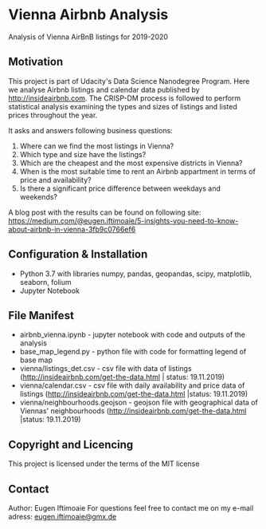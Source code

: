 # Vienna Airbnb Analysis
Analysis of Vienna AirBnB listings for 2019-2020

## Motivation
This project is part of Udacity's Data Science Nanodegree Program. Here we analyse Airbnb listings and calendar data published by http://insideairbnb.com. The CRISP-DM process is followed to perform statistical analysis examining the types and sizes of listings and listed prices throughout the year.

It asks and answers following business questions:
1. Where can we find the most listings in Vienna?
2. Which type and size have the listings?
3. Which are the cheapest and the most expensive districts in Vienna?
4. When is the most suitable time to rent an Airbnb appartment in terms of price and availability?
5. Is there a significant price difference between weekdays and weekends?

A blog post with the results can be found on following site: https://medium.com/@eugen.iftimoaie/5-insights-you-need-to-know-about-airbnb-in-vienna-3fb9c0766ef6

## Configuration & Installation
* Python 3.7 with libraries numpy, pandas, geopandas, scipy, matplotlib, seaborn, folium
* Jupyter Notebook

## File Manifest
* airbnb_vienna.ipynb - jupyter notebook with code and outputs of the analysis
* base_map_legend.py - python file with code for formatting legend of base map
* vienna/listings_det.csv - csv file with data of listings (http://insideairbnb.com/get-the-data.html | status: 19.11.2019)
* vienna/calendar.csv - csv file with daily availability and price data of listings (http://insideairbnb.com/get-the-data.html |status: 19.11.2019)
* vienna/neighbourhoods.geojson - geojson file with geographical data of Viennas' neighbourhoods (http://insideairbnb.com/get-the-data.html |status: 19.11.2019)

## Copyright and Licencing
This project is licensed under the terms of the MIT license

## Contact
Author: Eugen Iftimoaie
For questions feel free to contact me on my e-mail adress: eugen.iftimoaie@gmx.de
